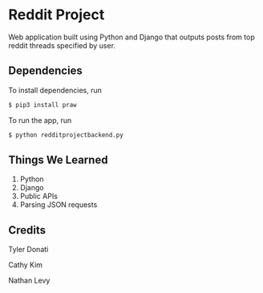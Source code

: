# Reddit Project

Web application built using Python and Django that outputs posts from top reddit threads specified by user.

## Dependencies
To install dependencies, run

```bash
$ pip3 install praw
```
To run the app, run

```bash
$ python redditprojectbackend.py
```
## Things We Learned
1. Python
2. Django
3. Public APIs
4. Parsing JSON requests
## Credits

Tyler Donati 

Cathy Kim

Nathan Levy
